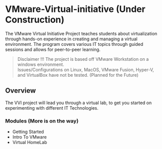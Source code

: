 # VMware-Virtual-initiative (Under Construction)

The VMware Virtual Initiative Project teaches students about virtualization through hands-on experience in creating and managing a virtual environment. The program covers various IT topics through guided sessions and allows for peer-to-peer learning.

> Disclaimer !!!
The project is based off VMware Workstation on a windows environment.<br>
Issues/Configurations on Linux, MacOS, VMware Fusion, Hyper-V, and VirtualBox have not be tested. (Planned for the Future)

## Overview
The VVI project will lead you through a virtual lab, to get you started on experimenting with different IT Technologies.

### Modules (More is on the way)

- Getting Started
- Intro To VMware
- Virtual HomeLab



